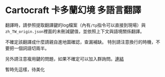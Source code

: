 # Cartocraft 卡多蘭幻境 多語言翻譯
翻譯時，請參照提取翻譯鍵的log檔案（內有`/tp`指令可以直接到現場）與`zh_TW_origin.json`裡面的未刪減鍵值，並依照上下文與語境關係翻譯。

不確定該翻譯成什麼請親自進地圖確認，查漏補缺。
特別請注意換行的時機，不要把一個詞語切兩半。

另外請注意複用鍵的問題，如果不確定可以加入群詢問。[連結](https://ref.gamer.com.tw/redir.php?url=https%3A%2F%2Fdiscord.gg%2FUMYxwHyRNE)

暫時先這樣，待美化
